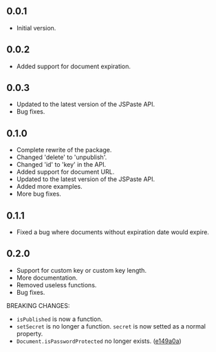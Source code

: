 ## 0.0.1

- Initial version.

## 0.0.2

- Added support for document expiration.

## 0.0.3

- Updated to the latest version of the JSPaste API.
- Bug fixes.

## 0.1.0

- Complete rewrite of the package.
- Changed 'delete' to 'unpublish'.
- Changed 'id' to 'key' in the API.
- Added support for document URL.
- Updated to the latest version of the JSPaste API.
- Added more examples.
- More bug fixes.

## 0.1.1

- Fixed a bug where documents without expiration date would expire.

## 0.2.0

- Support for custom key or custom key length.
- More documentation.
- Removed useless functions.
- Bug fixes.

BREAKING CHANGES:
- `isPublished` is now a function.
- `setSecret` is no longer a function. `secret` is now setted as a normal property.
- `Document.isPasswordProtected` no longer exists. ([e149a0a](https://github.com/nulkode/jspaste.dart/commit/e149a0add5ff4969e2abb9184aeaf68414887e2e))